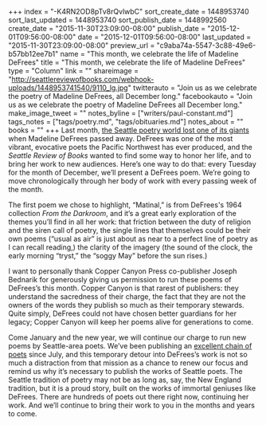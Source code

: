+++
index = "-K4RN2OD8pTv8rQvlwbC"
sort_create_date = 1448953740
sort_last_updated = 1448953740
sort_publish_date = 1448992560
create_date = "2015-11-30T23:09:00-08:00"
publish_date = "2015-12-01T09:56:00-08:00"
date = "2015-12-01T09:56:00-08:00"
last_updated = "2015-11-30T23:09:00-08:00"
preview_url = "c9aba74a-5547-3c88-49e6-b57bb12ee7b1"
name = "This month, we celebrate the life of Madeline DeFrees"
title = "This month, we celebrate the life of Madeline DeFrees"
type = "Column"
link = ""
shareimage = "http://seattlereviewofbooks.com/webhook-uploads/1448953741540/9110_lg.jpg"
twitterauto = "Join us as we celebrate the poetry of Madeline DeFrees, all December long."
facebookauto = "Join us as we celebrate the poetry of Madeline DeFrees all December long."
make_image_tweet = ""
notes_byline = ["writers/paul-constant.md"]
tags_notes = ["tags/poetry.md", "tags/obituaries.md"]
notes_about = ""
books = ""
+++
Last month, [the Seattle poetry world lost one of its giants](http://seattlereviewofbooks.com/notes/2015/11/13/madeline-defrees-1919-2015/) when Madeline DeFrees passed away. DeFrees was one of the most vibrant, evocative poets the Pacific Northwest has ever produced, and the *Seattle Review of Books* wanted to find some way to honor her life, and to bring her work to new audiences. Here’s one way to do that: every Tuesday for the month of December, we’ll present a DeFrees poem. We’re going to move chronologically through her body of work with every passing week of the month. 

The first poem we chose to highlight, “Matinal,” is from DeFrees's 1964 collection *From the Darkroom*, and it’s a great early exploration of the themes you’ll find in all her work: that friction between the duty of religion and the siren call of poetry, the single lines that themselves could be their own poems (“usual as air” is just about as near to a perfect line of poetry as I can recall reading,) the clarity of the imagery (the sound of the clock, the early morning “tryst,” the “soggy May” before the sun rises.)

I want to personally thank Copper Canyon Press co-publisher Joseph Bednarik for generously giving us permission to run these poems of DeFrees’s this month. Copper Canyon is that rarest of publishers: they understand the sacredness of their charge, the fact that they are not the owners of the words they publish so much as their temporary stewards. Quite simply, DeFrees could not have chosen better guardians for her legacy; Copper Canyon will keep her poems alive for generations to come.

Come January and the new year, we will continue our charge to run new poems by Seattle-area poets. We’ve been publishing an [excellent chain of poets](http://seattlereviewofbooks.com/find/) since July, and this temporary detour into DeFrees’s work is not so much a distraction from that mission as a chance to renew our focus and remind us why it’s necessary to publish the works of Seattle poets. The Seattle tradition of poetry may not be as long as, say, the New England tradition, but it is a proud story, built on the works of immortal geniuses like DeFrees. There are hundreds of poets out there right now, continuing her work. And we’ll continue to bring their work to you in the months and years to come.